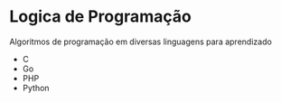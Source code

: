 # Logica de Programação
Algoritmos de programação em diversas linguagens para aprendizado

* C
* Go
* PHP
* Python
